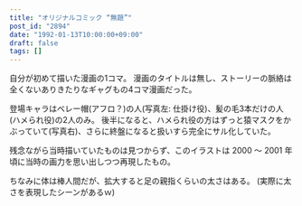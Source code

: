 ```yaml
---
title: "オリジナルコミック “無題”"
post_id: "2894"
date: "1992-01-13T10:00:00+09:00"
draft: false
tags: []
---
```



自分が初めて描いた漫画の1コマ。
漫画のタイトルは無し、ストーリーの脈絡は全くないありきたりなギャグもの4コマ漫画だった。

登場キャラはベレー帽(アフロ？)の人(写真左: 仕掛け役)、髪の毛3本だけの人(ハメられ役)の2人のみ。
後半になると、ハメられ役の方はずっと猿マスクをかぶっていて(写真右)、さらに終盤になると扱いすら完全にサル化していた。

残念ながら当時描いていたものは見つからず、このイラストは 2000 ～ 2001 年頃に当時の画力を思い出しつつ再現したもの。

ちなみに体は棒人間だが、拡大すると足の親指くらいの太さはある。
(実際に太さを表現したシーンがあるｗ)
